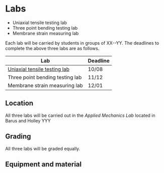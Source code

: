 # Labs

* Uniaxial tensile testing lab
* Three point bending testing lab
* Membrane strain measuring lab

Each lab will be carried by students in groups of   XX--YY. The deadlines to complete the above three labs are as follows.



| Lab                     | Deadline |
|-------------------------|----------|
| [Uniaxial tensile testing lab](UniaxialTestingLab.md)            |     10/08       |
| Three point bending testing lab |    11/12        |
| Membrane strain measuring lab |    12/01       |

<!-- TODO:  Sayaka   need to add the dealines for the above three labs. 


-->

## Location

All three labs will be carried out in the _Applied Mechanics Lab_ located in Barus and Holley YYY <!--SK_TODO: Sayaka add information about the lab-->


## Grading

All three labs will be graded equally. 


## Equipment and material

<!--TODO: Sayaka add information here about what materials the students should bring with them to carry about the labs->




The students need to be trained on how to perform the lab. 
   -  Sep 10, 15, 20. 2-3 pm.
   - Handout: This will have informatio about when the labs are due, 
   - They need to be given materials to do the lab. 
   - Be availabel when the students have question about the lab.
   - Grading the lab report.  